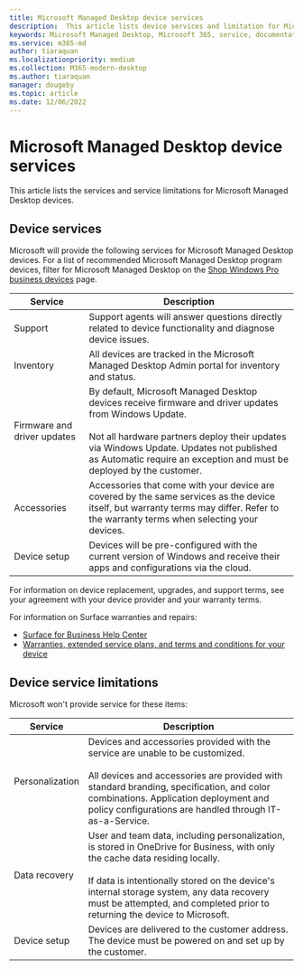 ```yaml
---
title: Microsoft Managed Desktop device services
description:  This article lists device services and limitation for Microsoft Managed Desktop.
keywords: Microsoft Managed Desktop, Microsoft 365, service, documentation
ms.service: m365-md
author: tiaraquan
ms.localizationpriority: medium
ms.collection: M365-modern-desktop
ms.author: tiaraquan
manager: dougeby
ms.topic: article
ms.date: 12/06/2022
---
```


# Microsoft Managed Desktop device services

This article lists the services and service limitations for Microsoft Managed Desktop devices.

## Device services

Microsoft will provide the following services for Microsoft Managed Desktop devices. For a list of recommended Microsoft Managed Desktop program devices, filter for Microsoft Managed Desktop on the [Shop Windows Pro business devices](https://www.microsoft.com/windows/business/devices) page.

| Service | Description |
| ----- | ----- |
| Support | Support agents will answer questions directly related to device functionality and diagnose device issues.
| Inventory | All devices are tracked in the Microsoft Managed Desktop Admin portal for inventory and status.
| Firmware and driver updates | By default, Microsoft Managed Desktop devices receive firmware and driver updates from Windows Update.<br><br>Not all hardware partners deploy their updates via Windows Update. Updates not published as Automatic require an exception and must be deployed by the customer.
| Accessories | Accessories that come with your device are covered by the same services as the device itself, but warranty terms may differ. Refer to the warranty terms when selecting your devices.
| Device setup | Devices will be pre-configured with the current version of Windows and receive their apps and configurations via the cloud.

For information on device replacement, upgrades, and support terms, see your agreement with your device provider and your warranty terms.

For information on Surface warranties and repairs:

- [Surface for Business Help Center](https://support.microsoft.com/hub/4339296/surface-for-business-help)
- [Warranties, extended service plans, and terms and conditions for your device](https://support.microsoft.com/help/4040687/info-about-warranties-extended-service-plans-and-terms-conditions)

## Device service limitations

Microsoft won't provide service for these items:

| Service | Description |
| ----- | ----- |  
| Personalization | Devices and accessories provided with the service are unable to be customized.<br><br>All devices and accessories are provided with standard branding, specification, and color combinations. Application deployment and policy configurations are handled through IT-as-a-Service.
| Data recovery | User and team data, including personalization, is stored in OneDrive for Business, with only the cache data residing locally.<br><br>If data is intentionally stored on the device's internal storage system, any data recovery must be attempted, and completed prior to returning the device to Microsoft.
| Device setup | Devices are delivered to the customer address. The device must be powered on and set up by the customer.
